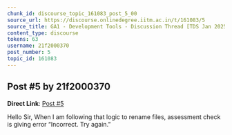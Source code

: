 ```yaml
---
chunk_id: discourse_topic_161083_post_5_00
source_url: https://discourse.onlinedegree.iitm.ac.in/t/161083/5
source_title: GA1 - Development Tools - Discussion Thread [TDS Jan 2025]
content_type: discourse
tokens: 63
username: 21f2000370
post_number: 5
topic_id: 161083
---
```


## Post #5 by 21f2000370

**Direct Link**: [Post #5](https://discourse.onlinedegree.iitm.ac.in/t/161083/5)

Hello Sir, When I am following that logic to rename files, assessment check is giving error “Incorrect. Try again.”
